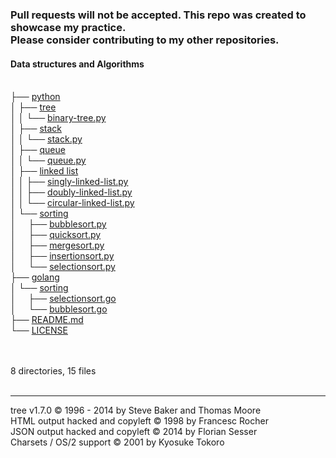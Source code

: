 <!DOCTYPE html>
<html>
<!-- tree --dirsfirst -trH '' -->
<body>
	<h3>Pull requests will not be accepted. This repo was created to showcase my practice.<br>Please consider contributing to my other repositories.</h3>
	<h4>Data structures and Algorithms</h4><p>
	<a href=""></a><br>
	├── <a href="/python/">python</a><br>
	│   ├── <a href="/python/tree/">tree</a><br>
	│   │   └── <a href="/python/tree/binary-tree.py">binary-tree.py</a><br>
	│   ├── <a href="/python/stack/">stack</a><br>
	│   │   └── <a href="/python/stack/stack.py">stack.py</a><br>
	│   ├── <a href="/python/queue/">queue</a><br>
	│   │   └── <a href="/python/queue/queue.py">queue.py</a><br>
	│   ├── <a href="/python/linked%20list/">linked list</a><br>
	│   │   ├── <a href="/python/linked%20list/singly-linked-list.py">singly-linked-list.py</a><br>
	│   │   ├── <a href="/python/linked%20list/doubly-linked-list.py">doubly-linked-list.py</a><br>
	│   │   └── <a href="/python/linked%20list/circular-linked-list.py">circular-linked-list.py</a><br>
	│   └── <a href="/python/sorting/">sorting</a><br>
	│   &nbsp;&nbsp;&nbsp; ├── <a href="/python/sorting/bubblesort.py">bubblesort.py</a><br>
	│   &nbsp;&nbsp;&nbsp; ├── <a href="/python/sorting/quicksort.py">quicksort.py</a><br>
	│   &nbsp;&nbsp;&nbsp; ├── <a href="/python/sorting/mergesort.py">mergesort.py</a><br>
	│   &nbsp;&nbsp;&nbsp; ├── <a href="/python/sorting/insertionsort.py">insertionsort.py</a><br>
	│   &nbsp;&nbsp;&nbsp; └── <a href="/python/sorting/selectionsort.py">selectionsort.py</a><br>
	├── <a href="/golang/">golang</a><br>
	│   └── <a href="/golang/sorting/">sorting</a><br>
	│   &nbsp;&nbsp;&nbsp; ├── <a href="/golang/sorting/selectionsort.go">selectionsort.go</a><br>
	│   &nbsp;&nbsp;&nbsp; └── <a href="/golang/sorting/bubblesort.go">bubblesort.go</a><br>
	├── <a href="/README.md">README.md</a><br>
	└── <a href="/LICENSE">LICENSE</a><br>
	<br><br>
	</p>
	<p>

8 directories, 15 files
	<br><br>
	</p>
	<hr>
	<p class="VERSION">
		 tree v1.7.0 © 1996 - 2014 by Steve Baker and Thomas Moore <br>
		 HTML output hacked and copyleft © 1998 by Francesc Rocher <br>
		 JSON output hacked and copyleft © 2014 by Florian Sesser <br>
		 Charsets / OS/2 support © 2001 by Kyosuke Tokoro
	</p>

</body>
</html>
